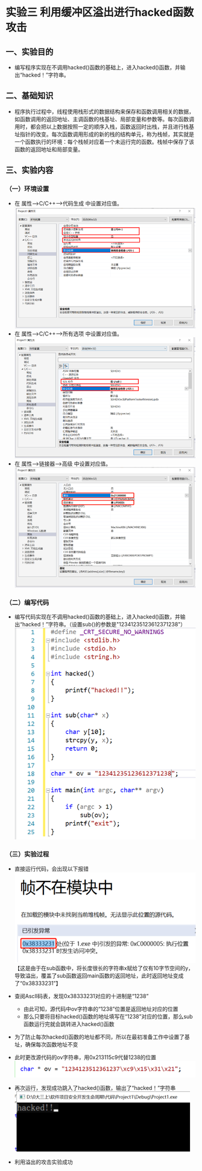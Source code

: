 # 实验三 利用缓冲区溢出进行hacked函数攻击

## **一、实验目的**
* 编写程序实现在不调用hacked()函数的基础上，进入hacked()函数，并输出“hacked！”字符串。

## **二、基础知识**
* 程序执行过程中，线程使用栈形式的数据结构来保存和函数调用相关的数据，如函数调用的返回地址、主调函数的栈基址、局部变量和参数等。每次函数调用时，都会把以上数据按照一定的顺序入栈，函数返回时出栈，并且进行栈基址指针的改变。每次函数调用形成的新的栈的结构单元，称为栈帧，其实就是一个函数执行的环境：每个栈帧对应着一个未运行完的函数。栈帧中保存了该函数的返回地址和局部变量。

## **三、实验内容**
### （一）环境设置
* 在 属性—>C/C++—>代码生成 中设置对应值。
![](image/设置1.png)
* 在 属性—>C/C++—>所有选项 中设置对应值。
![](image/设置2.png)
* 在 属性—>链接器—>高级 中设置对应值。
![](image/设置3.png)
### （二）编写代码
* 编写代码实现在不调用hacked()函数的基础上，进入hacked()函数，并输出“hacked！”字符串。（设置sub()的参数是"12341235123612371238"）
![](image/代码.png)

### （三）实验过程
* 直接运行代码，会出现以下报错
 ![](image/报错.png) 
【这是由于在sub函数中，将长度很长的字符串x赋给了仅有10字节空间的y，导致溢出，覆盖了sub函数返回main函数的返回地址，此时返回地址变成了“0x38333231”】    
      
* 查阅AscII码表，发现0x38333231对应的十进制是“1238”  
  * 由此可知，源代码中ov字符串的“1238”位置是返回地址对应的位置
  * 那么只要将目标hacked()函数的地址填写在“1238”对应的位置，那么sub函数运行完就会跳转进入hacked()函数     

* 为了防止每次hacked()函数的地址都不同，所以在最初准备工作中设置了基址，确保每次函数地址不变
* 此时更改源代码的ov字符串，用0x213115c9代替1238的位置
  ![](image/更改.png)
* 再次运行，发现成功跳入了hacked()函数，输出了“hacked！”字符串
  ![](image/hacked.png)
* 利用溢出的攻击实验成功